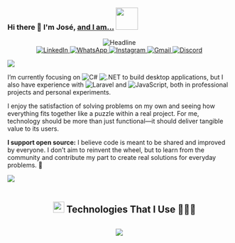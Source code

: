 
### Hi there 👋 I'm José,  [and I am...](https://github.com/manuzky) <picture><img src="https://github.com/7oSkaaa/7oSkaaa/blob/main/Images/about_me.gif?raw=true" width="50px"></picture>
<div align=center>
  <img src="https://readme-typing-svg.herokuapp.com?color=%231E90FF&size=32&center=true&vCenter=true&width=600&height=50&lines=Software+Engineer;IT+Support;Problem+Solver;Indie+Game+Developer;Open-Source+Enthusiast" alt="Headline" />
</div>

<div align=center>
  <!-- LinkedIn -->
  <a href="https://www.linkedin.com/in/jmanuel-carrasquel/">
    <img src="https://img.shields.io/badge/LinkedIn-0077b5?style=flat&logo=linkedin&logoColor=white" alt="LinkedIn" />
  </a>
  <!-- WhatsApp -->
  <a href="https://wa.me/584248534449">
    <img src="https://img.shields.io/badge/WhatsApp-25D366?style=flat&logo=whatsapp&logoColor=white" alt="WhatsApp" />
  </a>
  <!-- Instagram -->
  <a href="https://www.instagram.com/manuel.zky/">
    <img src="https://img.shields.io/badge/Instagram-E4405F?style=flat&logo=instagram&logoColor=white" alt="Instagram" />
  </a>
  <!-- Gmail -->
  <a href="mailto:manuelc.dev@gmail.com">
    <img src="https://img.shields.io/badge/Gmail-D14836?style=flat&logo=gmail&logoColor=white" alt="Gmail" />
  </a>
  <!-- Discord -->
  <a href="https://discordapp.com/users/manuel.zky">
    <img src="https://img.shields.io/badge/Discord-5865F2?style=flat&logo=discord&logoColor=white" alt="Discord" />
  </a>
</div>

<a href="#"><img src="https://user-images.githubusercontent.com/73097560/115834477-dbab4500-a447-11eb-908a-139a6edaec5c.gif"></a>

I’m currently focusing on 
![C#](https://img.shields.io/badge/-C%23-239120?logo=c-sharp&logoColor=white&style=flat) 
![.NET](https://img.shields.io/badge/-.NET-512BD4?logoColor=white&style=flat) 
to build desktop applications, but I also have experience with 
![Laravel](https://img.shields.io/badge/-Laravel-FF2D20?logo=laravel&logoColor=white&style=flat) and 
![JavaScript](https://img.shields.io/badge/-JavaScript-F7DF1E?logo=javascript&logoColor=black&style=flat), 
both in professional projects and personal experiments.

I enjoy the satisfaction of solving problems on my own and seeing how everything fits together like a puzzle within a real project. For me, technology should be more than just functional—it should deliver tangible value to its users.

**I support open source:** I believe code is meant to be shared and improved by everyone. I don’t aim to reinvent the wheel, but to learn from the community and contribute my part to create real solutions for everyday problems. 🚀

<a href="#"><img src="https://user-images.githubusercontent.com/73097560/115834477-dbab4500-a447-11eb-908a-139a6edaec5c.gif"></a>

<div id="user-content-toc">
  <ul align="center">
    <summary><h2 style="display: inline-block"><img src="https://media2.giphy.com/media/QssGEmpkyEOhBCb7e1/giphy.gif?cid=ecf05e47a0n3gi1bfqntqmob8g9aid1oyj2wr3ds3mg700bl&rid=giphy.gif" width ="25"> Technologies That I Use 👨🏻‍💻</h2></summary>
  </ul>
</div>

<!-- tech stack icons -->
<p align="center">
  <a href="https://skillicons.dev">
    <img src="https://skillicons.dev/icons?i=html,css,js,bootstrap,tailwind,laravel,cs,dotnet,mysql,git,github,nodejs,npm,unity,visualstudio,vscode&perline=8" />
  </a>
</p>





  
